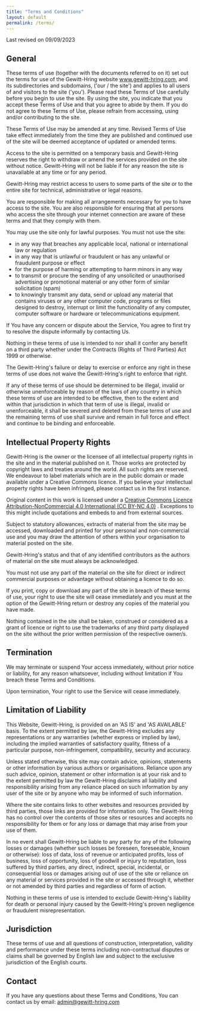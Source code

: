 ```yaml
---
title: "Terms and Conditions"
layout: default
permalink: /terms/
---
```

Last revised on 09/09/2023

## General
These terms of use (together with the documents referred to on it) set out the terms for use of the Gewitt-Hring website www.gewitt-hring.com, and its subdirectories and subdomains, ('our / the site') and applies to all users of and visitors to the site ('you'). Please read these Terms of Use carefully before you begin to use the site. By using the site, you indicate that you accept these Terms of Use and that you agree to abide by them. If you do not agree to these Terms of Use, please refrain from accessing, using and/or contributing to the site.

These Terms of Use may be amended at any time. Revised Terms of Use take effect immediately from the time they are published and continued use of the site will be deemed acceptance of updated or amended terms.

Access to the site is permitted on a temporary basis and Gewitt-Hring reserves the right to withdraw or amend the services provided on the site without notice. Gewitt-Hring will not be liable if for any reason the site is unavailable at any time or for any period.

Gewitt-Hring may restrict access to users to some parts of the site or to the entire site for technical, administrative or legal reasons.

You are responsible for making all arrangements necessary for you to have access to the site. You are also responsible for ensuring that all persons who access the site through your internet connection are aware of these terms and that they comply with them.

You may use the site only for lawful purposes. You must not use the site:
* in any way that breaches any applicable local, national or international law or regulation
* in any way that is unlawful or fraudulent or has any unlawful or fraudulent purpose or effect
* for the purpose of harming or attempting to harm minors in any way
* to transmit or procure the sending of any unsolicited or unauthorised advertising or promotional material or any other form of similar solicitation (spam)
* to knowingly transmit any data, send or upload any material that contains viruses or any other computer code, programs or files designed to destroy, interrupt or limit the functionality of any computer, computer software or hardware or telecommunications equipment.

If You have any concern or dispute about the Service, You agree to first try to resolve the dispute informally by contacting Us.

Nothing in these terms of use is intended to nor shall it confer any benefit on a third party whether under the Contracts (Rights of Third Parties) Act 1999 or otherwise.

The Gewitt-Hring's failure or delay to exercise or enforce any right in these terms of use does not waive the Gewitt-Hring's right to enforce that right.

If any of these terms of use should be determined to be illegal, invalid or otherwise unenforceable by reason of the laws of any country in which these terms of use are intended to be effective, then to the extent and within that jurisdiction in which that term of use is illegal, invalid or unenforceable, it shall be severed and deleted from these terms of use and the remaining terms of use shall survive and remain in full force and effect and continue to be binding and enforceable.

## Intellectual Property Rights
Gewitt-Hring is the owner or the licensee of all intellectual property rights in the site and in the material published on it. Those works are protected by copyright laws and treaties around the world. All such rights are reserved. We endeavour to label materials which are in the public domain or made available under a Creative Commons licence. If you believe your intellectual property rights have been infringed, please contact us in the first instance.

Original content in this work is licensed under a [Creative Commons Licence Attribution-NonCommercial 4.0 International (CC BY-NC 4.0)](https://creativecommons.org/licenses/by-nc/4.0/) . Exceptions to this might include quotations and embeds to and from external sources. 

Subject to statutory allowances, extracts of material from the site may be accessed, downloaded and printed for your personal and non-commercial use and you may draw the attention of others within your organisation to material posted on the site.

Gewitt-Hring's status and that of any identified contributors as the authors of material on the site must always be acknowledged.

You must not use any part of the material on the site for direct or indirect commercial purposes or advantage without obtaining a licence to do so. 

If you print, copy or download any part of the site in breach of these terms of use, your right to use the site will cease immediately and you must at the option of the Gewitt-Hring return or destroy any copies of the material you have made.

Nothing contained in the site shall be taken, construed or considered as a grant of licence or right to use the trademarks of any third party displayed on the site without the prior written permission of the respective owner/s.

## Termination
We may terminate or suspend Your access immediately, without prior notice or liability, for any reason whatsoever, including without limitation if You breach these Terms and Conditions.

Upon termination, Your right to use the Service will cease immediately.

## Limitation of Liability
This Website, Gewitt-Hring, is provided on an 'AS IS' and 'AS AVAILABLE' basis. To the extent permitted by law, the Gewitt-Hring excludes any representations or any warranties (whether express or implied by law), including the implied warranties of satisfactory quality, fitness of a particular purpose, non-infringement, compatibility, security and accuracy.  

Unless stated otherwise, this site may contain advice, opinions, statements or other information by various authors or organisations. Reliance upon any such advice, opinion, statement or other information is at your risk and to the extent permitted by law the Gewitt-Hring disclaims all liability and responsibility arising from any reliance placed on such information by any user of the site or by anyone who may be informed of such information.

Where the site contains links to other websites and resources provided by third parties, those links are provided for information only. The Gewitt-Hring has no control over the contents of those sites or resources and accepts no responsibility for them or for any loss or damage that may arise from your use of them.

In no event shall Gewitt-Hring be liable to any party for any of the following losses or damages (whether such losses be foreseen, foreseeable, known or otherwise): loss of data, loss of revenue or anticipated profits, loss of business, loss of opportunity, loss of goodwill or injury to reputation, loss suffered by third parties, any direct, indirect, special, incidental, or consequential loss or damages arising out of use of the site or reliance on any material or services provided in the site or accessed through it, whether or not amended by third parties and regardless of form of action.

Nothing in these terms of use is intended to exclude Gewitt-Hring's liability for death or personal injury caused by the Gewitt-Hring's proven negligence or fraudulent misrepresentation.

## Jurisdiction
These terms of use and all questions of construction, interpretation, validity and performance under these terms including non-contractual disputes or claims shall be governed by English law and subject to the exclusive jurisdiction of the English courts.

## Contact
If you have any questions about these Terms and Conditions, You can contact us by email:
admin@gewitt-hring.com